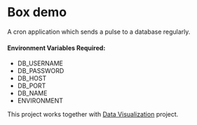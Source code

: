 # Box demo
A cron application which sends a pulse to a database regularly.

#### Environment Variables Required:
 - DB_USERNAME
 - DB_PASSWORD
 - DB_HOST
 - DB_PORT
 - DB_NAME
 - ENVIRONMENT

This project works together with [Data Visualization][1] project.

[1]:https://github.com/aye0aye/dv
